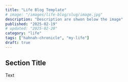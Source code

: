 ```yaml
---
title: "Life Blog Template"
# image: "/images/life-blog/slug/image.jpg"
description: "Description are shwon below the image"
published: "2025-02-19"
# updated: "2025-02-20"
category: "life"
tags: ["hahnah-chronicle", "my-life"]
draft: true
---
```


## Section Title

Text
